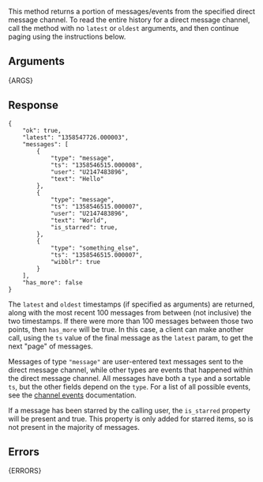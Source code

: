 
This method returns a portion of messages/events from the specified direct message channel.
To read the entire history for a direct message channel, call the method with no `latest` or 
`oldest` arguments, and then continue paging using the instructions below.


## Arguments

{ARGS}


## Response

	{
	    "ok": true,
	    "latest": "1358547726.000003",
	    "messages": [
	        {
	            "type": "message",
	            "ts": "1358546515.000008",
	            "user": "U2147483896",
	            "text": "Hello"
	        },
	        {
	            "type": "message",
	            "ts": "1358546515.000007",
	            "user": "U2147483896",
	            "text": "World",
	            "is_starred": true,
	        },
	        {
	            "type": "something_else",
	            "ts": "1358546515.000007",
	            "wibblr": true
	        }
	    ],
	    "has_more": false
	}


The `latest` and `oldest` timestamps (if specified as arguments) are returned, along
with the most recent 100 messages from between (not inclusive) the two timestamps. If there were more than
100 messages between those two points, then `has_more` will be true. In this case, a client can 
make another call, using the `ts` value of the final message as the `latest` param,
to get the next "page" of messages.

Messages of type `"message"` are user-entered text messages sent to the direct message channel, while other types
are events that happened within the direct message channel. All messages have both a `type` and a sortable
`ts`, but the other fields depend on the `type`. For a list of all possible events,
see the <a href="#">channel events</a> documentation.

If a message has been starred by the calling user, the `is_starred` property will be present and
true. This property is only added for starred items, so is not present in the majority of messages.


## Errors

{ERRORS}
